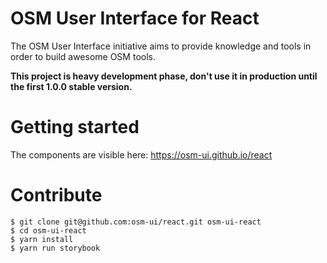 # OSM User Interface for React

The OSM User Interface initiative aims to provide knowledge and tools in order to build awesome OSM tools.


**This project is heavy development phase, don't use it in production until the first 1.0.0 stable version.**


# Getting started

The components are visible here: https://osm-ui.github.io/react


# Contribute

```
$ git clone git@github.com:osm-ui/react.git osm-ui-react
$ cd osm-ui-react
$ yarn install
$ yarn run storybook
```
